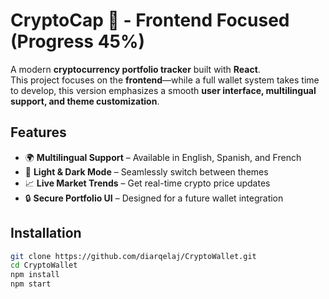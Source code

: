 # CryptoCap 🚀 - Frontend Focused (Progress 45%)

A modern **cryptocurrency portfolio tracker** built with **React**.  
This project focuses on the **frontend**—while a full wallet system takes time to develop, this version emphasizes a smooth **user interface, multilingual support, and theme customization**.

## Features
- 🌍 **Multilingual Support** – Available in English, Spanish, and French  
- 🎨 **Light & Dark Mode** – Seamlessly switch between themes  
- 📈 **Live Market Trends** – Get real-time crypto price updates  
- 🔒 **Secure Portfolio UI** – Designed for a future wallet integration  

## Installation
```sh
git clone https://github.com/diarqelaj/CryptoWallet.git
cd CryptoWallet
npm install
npm start
